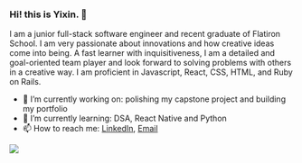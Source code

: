### Hi! this is Yixin. 👋

I am a junior full-stack software engineer and recent graduate of Flatiron School. I am very passionate about innovations and how creative ideas come into being. A fast learner with inquisitiveness, I am a detailed and goal-oriented team player and look forward to solving problems with others in a creative way. I am proficient in Javascript, React, CSS, HTML, and Ruby on Rails.

- 🔭 I’m currently working on: polishing my capstone project and building my portfolio
- 🌱 I’m currently learning: DSA, React Native and Python
- 📫 How to reach me: <a href="https://www.linkedin.com/in/yixingong/">LinkedIn</a>, <a href="mailto:yixin.sam.gong@gmail.com">Email</a>

<img src= "https://github-readme-stats-sigma-five.vercel.app/api?username=yixinsamgong&count_private=true" />
<!-- <img src= "https://github-readme-stats.vercel.app/api/top-langs/?username=yixinsamgong&layout=compact&count_private=true" /> -->


